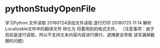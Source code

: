 # pythonStudyOpenFile
学习Python 文件读取 
20180724添加文件读取 逐行打印
20180725 11:14
解析Localizable文件中的翻译文件 转化为 将要用到的格式文件，
（注意事项：由于目前是逐行读取，所以不支持文本内容内容进行换行，遮掩更会导致 读写漏掉数据的问题）
